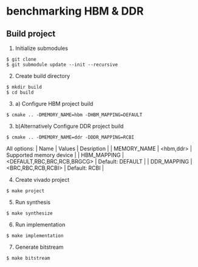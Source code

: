 # benchmarking HBM & DDR

## Build project

1. Initialize submodules
```
$ git clone
$ git submodule update --init --recursive
```

2. Create build directory
```
$ mkdir build
$ cd build
```

3. a) Configure HBM project build
```
$ cmake .. -DMEMORY_NAME=hbm -DHBM_MAPPING=DEFAULT 

```
3. b)Alternatively Configure DDR project build
```
$ cmake .. -DMEMORY_NAME=ddr -DDDR_MAPPING=RCBI 

```
All options:
| Name                  | Values                       | Desription                  |
| MEMORY_NAME           | <hbm,ddr>                    | Supported memory device     |
| HBM_MAPPING           | <DEFAULT,RBC,BRC,RCB,BRGCG>  | Default: DEFAULT            |
| DDR_MAPPING           | <BRC,RBC,RCB,RCBI>           | Default: RCBI               |

4. Create vivado project
```
$ make project
```

5. Run synthesis
```
$ make synthesize
```

6. Run implementation
```
$ make implementation
```

7. Generate bitstream
```
$ make bitstream
```